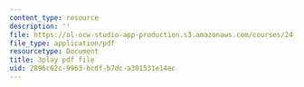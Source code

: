 ```yaml
---
content_type: resource
description: ''
file: https://ol-ocw-studio-app-production.s3.amazonaws.com/courses/24-912-black-matters-introduction-to-black-studies-spring-2017/2896c62c9963bcdfb7dca301531e14ec_5iD590uppi8.pdf
file_type: application/pdf
resourcetype: Document
title: 3play pdf file
uid: 2896c62c-9963-bcdf-b7dc-a301531e14ec
---
```

